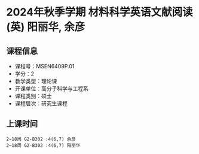 # 2024年秋季学期 材料科学英语文献阅读(英) 阳丽华, 余彦






## 课程信息

- 课程号：MSEN6409P.01
- 学分：2
- 教学类型：理论课
- 开课单位：高分子科学与工程系
- 课程类别：硕士
- 课程层次：研究生课程

## 上课时间

```
2~18周 G2-B302 :4(6,7) 余彦
2~18周 G2-B302 :4(6,7) 阳丽华
```

